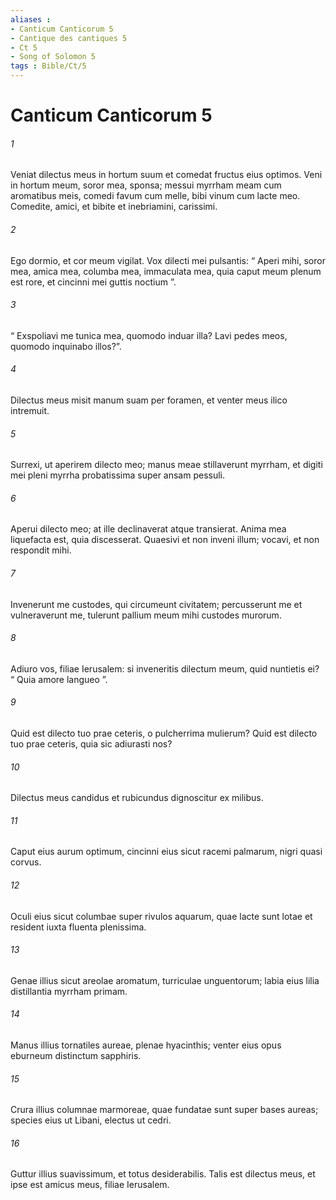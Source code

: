 ```yaml
---
aliases : 
- Canticum Canticorum 5
- Cantique des cantiques 5
- Ct 5
- Song of Solomon 5
tags : Bible/Ct/5
---
```


# Canticum Canticorum 5

###### 1
Veniat dilectus meus in hortum suum et comedat fructus eius optimos. Veni in hortum meum, soror mea, sponsa; messui myrrham meam cum aromatibus meis, comedi favum cum melle, bibi vinum cum lacte meo. Comedite, amici, et bibite et inebriamini, carissimi.
###### 2
Ego dormio, et cor meum vigilat. Vox dilecti mei pulsantis: “ Aperi mihi, soror mea, amica mea, columba mea, immaculata mea, quia caput meum plenum est rore, et cincinni mei guttis noctium ”. 
###### 3
“ Exspoliavi me tunica mea, quomodo induar illa? Lavi pedes meos, quomodo inquinabo illos?”.
###### 4
Dilectus meus misit manum suam per foramen, et venter meus ilico intremuit.
###### 5
Surrexi, ut aperirem dilecto meo; manus meae stillaverunt myrrham, et digiti mei pleni myrrha probatissima super ansam pessuli.
###### 6
Aperui dilecto meo; at ille declinaverat atque transierat. Anima mea liquefacta est, quia discesserat. Quaesivi et non inveni illum; vocavi, et non respondit mihi.
###### 7
Invenerunt me custodes, qui circumeunt civitatem; percusserunt me et vulneraverunt me, tulerunt pallium meum mihi custodes murorum.
###### 8
Adiuro vos, filiae Ierusalem: si inveneritis dilectum meum, quid nuntietis ei? “ Quia amore langueo ”.
###### 9
Quid est dilecto tuo prae ceteris, o pulcherrima mulierum? Quid est dilecto tuo prae ceteris, quia sic adiurasti nos?
###### 10
Dilectus meus candidus et rubicundus dignoscitur ex milibus.
###### 11
Caput eius aurum optimum, cincinni eius sicut racemi palmarum, nigri quasi corvus.
###### 12
Oculi eius sicut columbae super rivulos aquarum, quae lacte sunt lotae et resident iuxta fluenta plenissima.
###### 13
Genae illius sicut areolae aromatum, turriculae unguentorum; labia eius lilia distillantia myrrham primam.
###### 14
Manus illius tornatiles aureae, plenae hyacinthis; venter eius opus eburneum distinctum sapphiris.
###### 15
Crura illius columnae marmoreae, quae fundatae sunt super bases aureas; species eius ut Libani, electus ut cedri.
###### 16
Guttur illius suavissimum, et totus desiderabilis. Talis est dilectus meus, et ipse est amicus meus, filiae Ierusalem.

